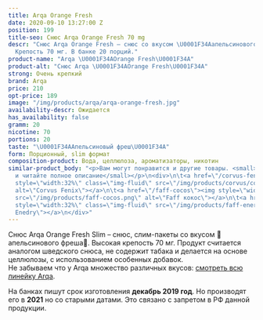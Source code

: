 ```yaml
---
title: Arqa Orange Fresh
date: 2020-09-10 13:27:00 Z
position: 199
title-seo: Снюс Arqa Orange Fresh 70 mg
descr: "Снюс Arqa Orange Fresh – снюс со вкусом \U0001F34Aапельсинового фреша\U0001F34A.
  Крепость 70 мг. В банке 20 порций."
product-name: "Arqa \U0001F34AOrange Fresh\U0001F34A"
product-alt: "Снюс Arqa \U0001F34AOrange Fresh\U0001F34A"
strong: Очень крепкий
brand: Arqa
price: 210
opt-price: 189
image: "/img/products/arqa/arqa-orange-fresh.jpg"
availability-descr: Ожидается
has_availability: false
gramm: 20
nicotine: 70
portions: 20
taste: "\U0001F34AАпельсиновый фреш\U0001F34A"
form: Порционный, slim формат
composition-product: Вода, целлюлоза, ароматизаторы, никотин
similar-product_body: "<p>Вам могут понравится и другие товары. <small>Жмите на картинки
  и читайте полное описание</small></p>\n<div>\n\t<a href=\"/corvus-fenix-barberry\"><img
  style=\"width:32%\" class=\"img-fluid\" src=\"/img/products/corvus/corvus-fenix.png\"
  alt=\"Corvus Fenix\"></a>\n\t<a href=\"/faff-cocos\"><img style=\"width:32%\" class=\"img-fluid\"
  src=\"/img/products/faff-cocos.png\" alt=\"Faff кокос\"></a>\n\t<a href=\"/faff-snus-energy\"><img
  style=\"width:32%\" class=\"img-fluid\" src=\"/img/products/faff-energy.png\" alt=\"Faff
  Enedry\"></a>\n</div>"
---
```


Снюс Arqa Orange Fresh Slim – снюс, слим-пакеты со вкусом 🍊апельсинового фреша🍊. Высокая крепость 70 мг. Продукт считается аналогом шведского снюса, не содержит табака и делается на основе целлюлозы, с использованием особенных добавок.<br>
Не забываем что у Arqa множество различных вкусов: [смотреть всю линейку Arqa](/arqa).

На банках пишут срок изготовления **декабрь 2019 год**. Но производят его в **2021** но со старыми датами. Это связано с запретом в РФ данной продукции.